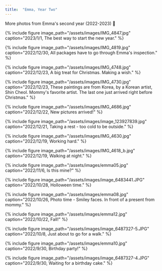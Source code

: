 ```yaml
---
title:  "Emma, Year Two"
---
```


More photos from Emma's second year (2022-2023) :feet:

{% include figure image_path="/assets/images/IMG_4847.jpg" caption="2023/1/1, The best way to start the new year." %}

{% include figure image_path="/assets/images/IMG_4819.jpg" caption="2022/12/30, All packages have to go through Emma's inspection." %}

{% include figure image_path="/assets/images/IMG_4748.jpg" caption="2022/12/23, A big treat for Christmas. Making a wish." %}

{% include figure image_path="/assets/images/IMG_4730.jpg" caption="2022/12/23, These paintings are from Korea, by a Korean artist, Shin Cheol. Mommy's favorite artist. The last one just arrived right before Christmas." %}

{% include figure image_path="/assets/images/IMG_4686.jpg" caption="2022/12/22, New pictures arrived!" %} 

{% include figure image_path="/assets/images/image_123927839.jpg" caption="2022/12/21, Taking a rest - too cold to be outside." %} 

{% include figure image_path="/assets/images/IMG_4630.jpg" caption="2022/12/19, Working hard." %} 

{% include figure image_path="/assets/images/IMG_4618_b.jpg" caption="2022/12/19, Walking at night." %} 

<!-- {% include figure image_path="/assets/images/emma06.jpg" caption="2022/11/26, These paintings are from Korea, by a Korean artist, Cheol Shin." %} -->

{% include figure image_path="/assets/images/emma05.jpg" caption="2022/11/6, Is this mine?" %}

{% include figure image_path="/assets/images/image_6483441.JPG" caption="2022/10/28, Holloween time." %}

{% include figure image_path="/assets/images/emma08.jpg" caption="2022/10/26, Photo time - Smiley faces. In front of a present from mommy." %}

{% include figure image_path="/assets/images/emma12.jpg" caption="2022/10/22, Fall!" %}

{% include figure image_path="/assets/images/image_6487327-5.JPG" caption="2022/10/8, Just about to go for a walk." %}

{% include figure image_path="/assets/images/emma10.jpg" caption="2022/9/30, Birthday party!" %}

{% include figure image_path="/assets/images/image_6487327-4.JPG" caption="2022/9/30, Waiting for a birthday cake." %}